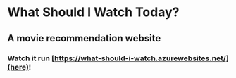 # What Should I Watch Today?
## A movie recommendation website

### Watch it run [https://what-should-i-watch.azurewebsites.net/](here)!
